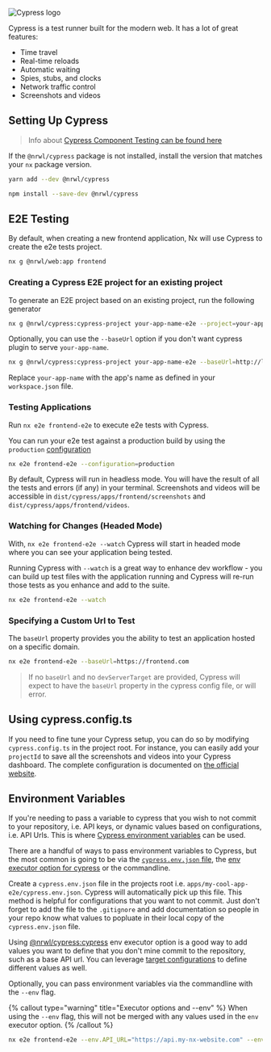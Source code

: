 ![Cypress logo](/shared/cypress-logo.png)

Cypress is a test runner built for the modern web. It has a lot of great features:

- Time travel
- Real-time reloads
- Automatic waiting
- Spies, stubs, and clocks
- Network traffic control
- Screenshots and videos

## Setting Up Cypress

> Info about [Cypress Component Testing can be found here](/cypress/cypress-component-testing)

If the `@nrwl/cypress` package is not installed, install the version that matches your `nx` package version.

```bash
yarn add --dev @nrwl/cypress
```

```bash
npm install --save-dev @nrwl/cypress
```

## E2E Testing

By default, when creating a new frontend application, Nx will use Cypress to create the e2e tests project.

```bash
nx g @nrwl/web:app frontend
```

### Creating a Cypress E2E project for an existing project

To generate an E2E project based on an existing project, run the following generator

```bash
nx g @nrwl/cypress:cypress-project your-app-name-e2e --project=your-app-name
```

Optionally, you can use the `--baseUrl` option if you don't want cypress plugin to serve `your-app-name`.

```bash
nx g @nrwl/cypress:cypress-project your-app-name-e2e --baseUrl=http://localhost:4200
```

Replace `your-app-name` with the app's name as defined in your `workspace.json` file.

### Testing Applications

Run `nx e2e frontend-e2e` to execute e2e tests with Cypress.

You can run your e2e test against a production build by using the `production` [configuration](https://nx.dev/recipe/use-executor-configurations#use-executor-configurations)

```bash
nx e2e frontend-e2e --configuration=production
```

By default, Cypress will run in headless mode. You will have the result of all the tests and errors (if any) in your
terminal. Screenshots and videos will be accessible in `dist/cypress/apps/frontend/screenshots` and `dist/cypress/apps/frontend/videos`.

### Watching for Changes (Headed Mode)

With, `nx e2e frontend-e2e --watch` Cypress will start in headed mode where you can see your application being tested.

Running Cypress with `--watch` is a great way to enhance dev workflow - you can build up test files with the application
running and Cypress will re-run those tests as you enhance and add to the suite.

```bash
nx e2e frontend-e2e --watch
```

### Specifying a Custom Url to Test

The `baseUrl` property provides you the ability to test an application hosted on a specific domain.

```bash
nx e2e frontend-e2e --baseUrl=https://frontend.com
```

> If no `baseUrl` and no `devServerTarget` are provided, Cypress will expect to have the `baseUrl` property in
> the cypress config file, or will error.

## Using cypress.config.ts

If you need to fine tune your Cypress setup, you can do so by modifying `cypress.config.ts` in the project root. For
instance,
you can easily add your `projectId` to save all the screenshots and videos into your Cypress dashboard. The complete
configuration is documented
on [the official website](https://docs.cypress.io/guides/references/configuration.html#Options).

## Environment Variables

If you're needing to pass a variable to cypress that you wish to not commit to your repository, i.e. API keys, or dynamic values based on configurations, i.e. API Urls. This is where [Cypress environment variables](https://docs.cypress.io/guides/guides/environment-variables) can be used.

There are a handful of ways to pass environment variables to Cypress, but the most common is going to be via the [`cypress.env.json` file](https://docs.cypress.io/guides/guides/environment-variables#Option-1-configuration-file), the [env executor option for cypress](https://nx.dev/packages/cypress/executors/cypress#env) or the commandline.

Create a `cypress.env.json` file in the projects root i.e. `apps/my-cool-app-e2e/cypress.env.json`. Cypress will automatically pick up this file. This method is helpful for configurations that you want to not commit. Just don't forget to add the file to the `.gitignore` and add documentation so people in your repo know what values to popluate in their local copy of the `cypress.env.json` file.

Using [@nrwl/cypress:cypress](/packages/cypress/executors/cypress) env executor option is a good way to add values you want to define that you don't mine commit to the repository, such as a base API url. You can leverage [target configurations](/reference/project-configuration#targets) to define different values as well.

Optionally, you can pass environment variables via the commandline with the `--env` flag.

{% callout type="warning" title="Executor options and --env" %}
When using the `--env` flag, this will not be merged with any values used in the `env` executor option.
{% /callout %}

```bash
nx e2e frontend-e2e --env.API_URL="https://api.my-nx-website.com" --env.API_KEY="abc-123"
```
